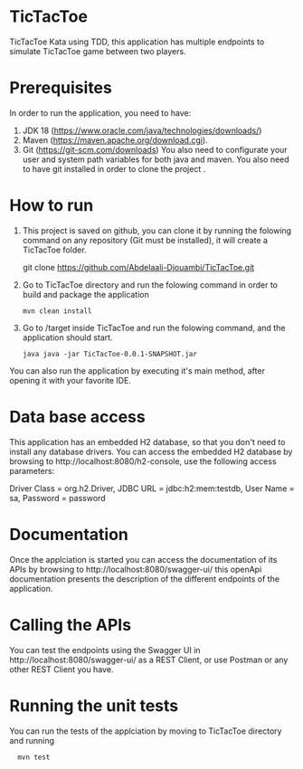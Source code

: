 # TicTacToe

TicTacToe Kata using TDD, this application has multiple endpoints to simulate TicTacToe game between two players.

# Prerequisites

In order to run the application, you need to have:
1. JDK 18 (https://www.oracle.com/java/technologies/downloads/)
2. Maven (https://maven.apache.org/download.cgi).
3. Git (https://git-scm.com/downloads)
   You also need to configurate your user and system path variables for both java and maven. You also need to have git installed in order to clone the project .

# How to run

1. This project is saved on github, you can clone it by running the folowing command on any repository (Git must be installed), it will create a TicTacToe folder.

   git clone https://github.com/Abdelaali-Djouambi/TicTacToe.git

2. Go to TicTacToe directory and run the folowing command in order to build and package the application

       mvn clean install

3. Go to /target inside TicTacToe and run the folowing command, and the application should start.

       java java -jar TicTacToe-0.0.1-SNAPSHOT.jar

You can also run the application by executing it's main method, after opening it with your favorite IDE.

# Data base access

This application has an embedded H2 database, so that you don't need to install any database drivers. You can access the embedded H2 database by browsing to http://localhost:8080/h2-console, use the following access parameters:

Driver Class = org.h2.Driver, JDBC URL = jdbc:h2:mem:testdb, User Name = sa, Password = password

# Documentation

Once the applciation is started you can access the documentation of its APIs by browsing to http://localhost:8080/swagger-ui/
this openApi documentation presents the description of the different endpoints of the application.

# Calling the APIs

You can test the endpoints using the Swagger UI in http://localhost:8080/swagger-ui/ as a REST Client, or use Postman or any other REST Client you have.

# Running the unit tests

You can run the tests of the applciation by moving to TicTacToe directory and running

      mvn test

